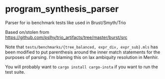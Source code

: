 # program_synthesis_parser
Parser for io benchmark tests like used in Brust/Smyth/Trio

Based on/stolen from <https://github.com/pslhy/trio_artifacts/tree/master/burst/src>

Note that `tests/benchmarks/{tree_balanced, expr_div, expr_sub}.mls` has been modified to put parenthesis around the inner match statements for the purposes of parsing. I'm blaming this on lax ambiquity resolution in Menhir.

You will probably want to `cargo install cargo-insta` if you want to run the test suite.
